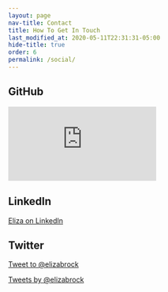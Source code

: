 ```yaml
---
layout: page
nav-title: Contact
title: How To Get In Touch
last_modified_at: 2020-05-11T22:31:31-05:00
hide-title: true
order: 6
permalink: /social/
---
```

<div class="flex-row">
  <div class="flex-small half">
    <section class="high-key">
      <h2>GitHub</h2>
      <iframe src="http://lab.lepture.com/github-cards/card.html?user=elizabrock" frameborder="0" scrolling="0"  allowtransparency></iframe>
    </section>
    <section class="high-key">
      <h2>LinkedIn</h2>
      <a href="www.linkedin.com/in/elizabrock">Eliza on LinkedIn</a>
      <!-- <div class="badge-base LI-profile-badge" data-locale="en_US" data-size="medium" data-theme="light" data-type="HORIZONTAL" data-vanity="elizabrock" data-version="v1"><a class="badge-base__link LI-simple-link" href="https://www.linkedin.com/in/elizabrock?trk=profile-badge">Eliza Marcum</a></div>
      <script type="text/javascript" src="https://platform.linkedin.com/badges/js/profile.js" async defer></script> -->
    </section>
  </div>
  <div class="flex-small half">
    <section class="high-key">
      <h2>Twitter</h2>
      <p>
        <a href="https://twitter.com/intent/tweet?screen_name=elizabrock&ref_src=twsrc%5Etfw" class="twitter-mention-button" data-size="large" data-dnt="true" data-show-count="false">Tweet to @elizabrock</a><script async src="https://platform.twitter.com/widgets.js" charset="utf-8"></script>
      </p>
      <!-- Option B is the modern embed code for twitter, but TBH it's not as good: -->
      <!-- <a class="twitter-timeline" data-dnt="true" data-theme="light" href="https://twitter.com/elizabrock?ref_src=twsrc%5Etfw">Tweets by elizabrock</a> <script async src="https://platform.twitter.com/widgets.js" charset="utf-8"></script> -->
      <a class="twitter-timeline" href="https://twitter.com/elizabrock" data-widget-id="489142233421979648">Tweets by @elizabrock</a>
      <script>!function(d,s,id){var js,fjs=d.getElementsByTagName(s)[0],p=/^http:/.test(d.location)?'http':'https';if(!d.getElementById(id)){js=d.createElement(s);js.id=id;js.src=p+"://platform.twitter.com/widgets.js";fjs.parentNode.insertBefore(js,fjs);}}(document,"script","twitter-wjs");</script>
    </section>
  </div>
</div>

